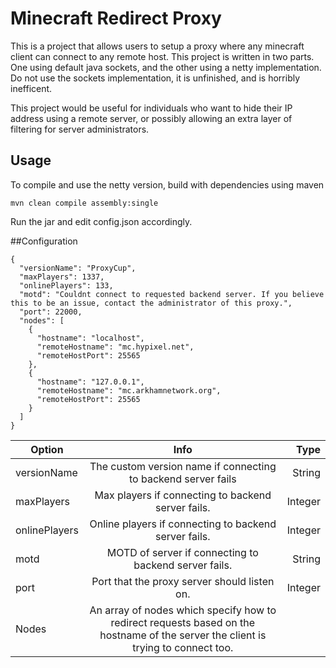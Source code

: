 # Minecraft Redirect Proxy
This is a project that allows users to setup a proxy where any minecraft client can connect to any remote host. This project is written in two parts. One using default java sockets, and the other using a netty implementation. Do not use the sockets implementation, it is unfinished, and is horribly inefficent.

This project would be useful for individuals who want to hide their IP address using a remote server, or possibly allowing an extra layer of filtering for server administrators. 
## Usage
To compile and use the netty version, build with dependencies using maven
```
mvn clean compile assembly:single
```
Run the jar and edit config.json accordingly.

##Configuration
```
{
  "versionName": "ProxyCup",
  "maxPlayers": 1337,
  "onlinePlayers": 133,
  "motd": "Couldnt connect to requested backend server. If you believe this to be an issue, contact the administrator of this proxy.",
  "port": 22000,
  "nodes": [
    {
      "hostname": "localhost",
      "remoteHostname": "mc.hypixel.net",
      "remoteHostPort": 25565
    },
    {
      "hostname": "127.0.0.1",
      "remoteHostname": "mc.arkhamnetwork.org",
      "remoteHostPort": 25565
    }
  ]
}
```

| Option        | Info         | Type  |
| ------------- |:-------------:| -----:|
| versionName     | The custom version name if connecting to backend server fails | String |
| maxPlayers     | Max players if connecting to backend server fails.      |  Integer |
| onlinePlayers | Online players if connecting to backend server fails.          |    Integer |
| motd | MOTD of server if connecting to backend server fails.          |    String |
| port | Port that the proxy server should listen on.          |    Integer |
| Nodes | An array of nodes which specify how to redirect requests based on the hostname of the server the client is trying to connect too.        |     |



